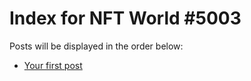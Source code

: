 # Index for NFT World #5003
Posts will be displayed in the order below:

- [Your first post](./001-first.md)

